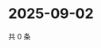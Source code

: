 # 2025-09-02

共 0 条

<!-- BEGIN ZHIHUVIDEO -->
<!-- 最后更新时间 Tue Sep 02 2025 10:23:50 GMT+0800 (China Standard Time) -->

<!-- END ZHIHUVIDEO -->
